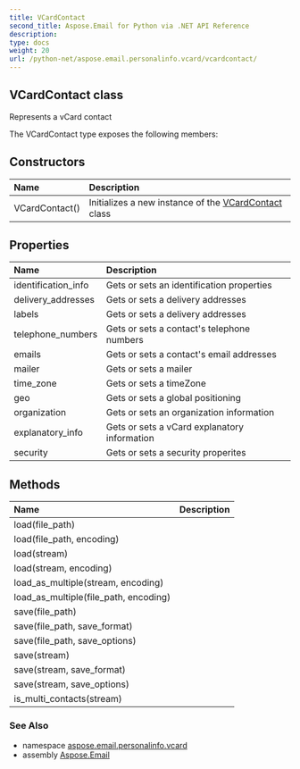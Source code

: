 ```yaml
---
title: VCardContact
second_title: Aspose.Email for Python via .NET API Reference
description: 
type: docs
weight: 20
url: /python-net/aspose.email.personalinfo.vcard/vcardcontact/
---
```


## VCardContact class

Represents a vCard contact

The VCardContact type exposes the following members:
## Constructors
| Name | Description |
| :- | :- |
|VCardContact()|Initializes a new instance of the [VCardContact](/python-net/aspose.email.personalinfo.vcard/vcardcontact/) class|
## Properties
| Name | Description |
| :- | :- |
|identification_info|Gets or sets an identification properties|
|delivery_addresses|Gets or sets a delivery addresses|
|labels|Gets or sets a delivery addresses|
|telephone_numbers|Gets or sets a contact's telephone numbers|
|emails|Gets or sets a contact's email addresses|
|mailer|Gets or sets a mailer|
|time_zone|Gets or sets a timeZone|
|geo|Gets or sets a global positioning|
|organization|Gets or sets an organization information|
|explanatory_info|Gets or sets a vCard explanatory information|
|security|Gets or sets a security properites|
## Methods
| Name | Description |
| :- | :- |
|load(file_path)|  |
|load(file_path, encoding)|  |
|load(stream)|  |
|load(stream, encoding)|  |
|load_as_multiple(stream, encoding)|  |
|load_as_multiple(file_path, encoding)|  |
|save(file_path)|  |
|save(file_path, save_format)|  |
|save(file_path, save_options)|  |
|save(stream)|  |
|save(stream, save_format)|  |
|save(stream, save_options)|  |
|is_multi_contacts(stream)|  |

### See Also

* namespace [aspose.email.personalinfo.vcard](/python-net/aspose.email.personalinfo.vcard/)
* assembly [Aspose.Email](/python-net/)


